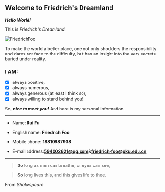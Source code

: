 ## Welcome to Friedrich's Dreamland

***Hello World!***

This is *Friedrich's Dreamland.*

![FriedrichFoo](https://avatars1.githubusercontent.com/u/43376792?s=400&u=480b27b597aa8a845708759d741e1a036533073f&v=4)

To make the world a better place, one not only shoulders the responsibility and dares not face to the difficulty, but has an insight into the very secrets buried under reality.

### I AM:

- [x] always positive,
- [x] always humerous,
- [x] always generous (at least I think so),
- [x] always willing to stand behind you!
 
So, ***nice to meet you!*** And here is my personal information.

***
* Name: **Rui Fu**
 
* English name: **Friedrich Foo**
 
* Mobile phone: **18810987938**
 
* E-mail address:**594002621@qq.com**&**friedrich-foo@pku.edu.cn**

***
 
  >**So** long as men can breathe, or eyes can see,
 
  >**So** long lives this, and this gives life to thee.
  
   From *Shakespeare*
